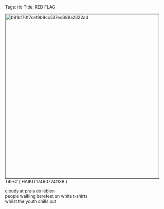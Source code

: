 Tags: rio
Title: RED FLAG
  
<p><img src="https://objects.hbvu.su/blotpix/2013/01/14.jpeg" width=540 height=540 alt="b91bf70f7cef9b8cc537ec689a2322ad" border=1>
Title:# ( HAIKU 174607241138 )  
  
cloudy at praia do leblon  
people walking barefeet on white t-shirts  
whilst the youth chills out  
